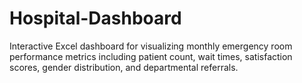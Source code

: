 # Hospital-Dashboard
Interactive Excel dashboard for visualizing monthly emergency room performance metrics including patient count, wait times, satisfaction scores, gender distribution, and departmental referrals.
